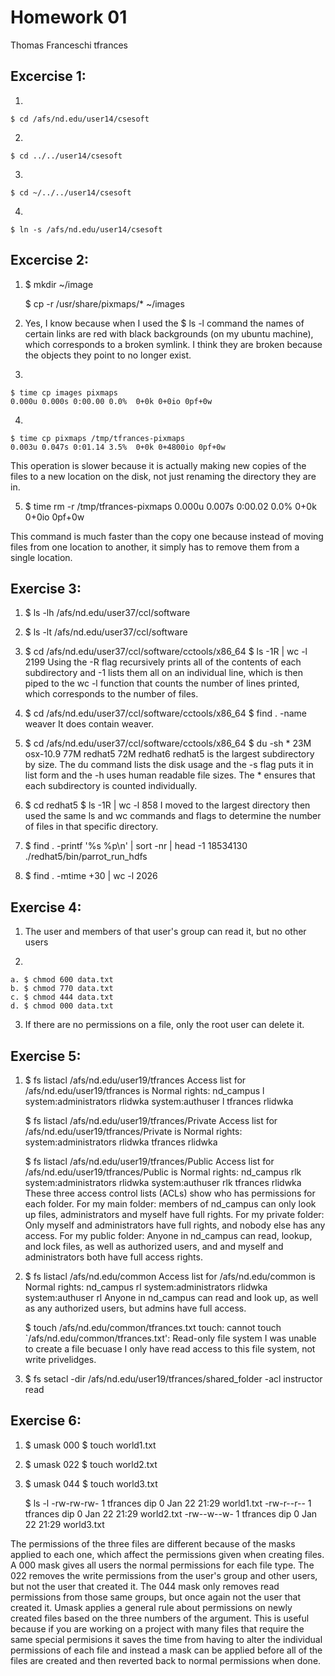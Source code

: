 Homework 01
===========
Thomas Franceschi
tfrances

**Excercise 1:**
----------------
1. 

    $ cd /afs/nd.edu/user14/csesoft
    
2. 
 
    $ cd ../../user14/csesoft
    
3. 
 
    $ cd ~/../../user14/csesoft
    
4. 
 
    $ ln -s /afs/nd.edu/user14/csesoft
    
**Excercise 2:**
----------------
1. 
    $ mkdir ~/image
    
    $ cp -r /usr/share/pixmaps/* ~/images
    
2. Yes, I know because when I used the
    $ ls -l
command the names of certain links are red with black backgrounds 
(on my ubuntu machine), which corresponds to a broken symlink. I
think they are broken because the objects they point to no longer
exist.

3. 

    $ time cp images pixmaps
    0.000u 0.000s 0:00.00 0.0%	0+0k 0+0io 0pf+0w
    
4. 

    $ time cp pixmaps /tmp/tfrances-pixmaps
    0.003u 0.047s 0:01.14 3.5%	0+0k 0+4800io 0pf+0w
    
This operation is slower because it is actually making new copies of 
the files to a new location on the disk, not just renaming the directory 
they are in.

5. 
    $ time rm -r /tmp/tfrances-pixmaps
    0.000u 0.007s 0:00.02 0.0%	0+0k 0+0io 0pf+0w
    
This command is much faster than the copy one because instead of moving 
files from one location to another, it simply has to remove them from a 
single location.

**Exercise 3:**
---------------
1. 
    $ ls -lh /afs/nd.edu/user37/ccl/software

2. 
    $ ls -lt /afs/nd.edu/user37/ccl/software
    
3. 
    $ cd /afs/nd.edu/user37/ccl/software/cctools/x86_64
    $ ls -1R | wc -l
    2199
Using the -R flag recursively prints all of the contents of each 
subdirectory and -1 lists them all on an individual line, which is then 
piped to the wc -l function that counts the number of lines printed, 
which corresponds to the number of files.

4. 
    $ cd /afs/nd.edu/user37/ccl/software/cctools/x86_64
    $ find . -name weaver
It does contain weaver.

5. 
    $ cd /afs/nd.edu/user37/ccl/software/cctools/x86_64
    $ du -sh *
    23M	osx-10.9
    77M	redhat5
    72M	redhat6
redhat5 is the largest subdirectory by size. The du command lists the disk 
usage and the -s flag puts it in list form and the -h uses human readable 
file sizes. The * ensures that each subdirectory is counted individually.

6. 
    $ cd redhat5
    $ ls -1R | wc -l
    858
I moved to the largest directory then used the same ls and wc commands and 
flags to determine the number of files in that specific directory.

7. 
    $ find . -printf '%s %p\n' | sort -nr | head -1
    18534130 ./redhat5/bin/parrot_run_hdfs

8. 
    $ find . -mtime +30 | wc -l
    2026
    
**Exercise 4:**
---------------
1. The user and members of that user's group can read it, but no other users

2. 

    a. $ chmod 600 data.txt
    b. $ chmod 770 data.txt
    c. $ chmod 444 data.txt
    d. $ chmod 000 data.txt
    
3. If there are no permissions on a file, only the root user can delete it.

**Exercise 5:**
---------------
1. 
    $ fs listacl /afs/nd.edu/user19/tfrances
    Access list for /afs/nd.edu/user19/tfrances is
    Normal rights:
    nd_campus l
    system:administrators rlidwka
    system:authuser l
    tfrances rlidwka
    
    $ fs listacl /afs/nd.edu/user19/tfrances/Private
    Access list for /afs/nd.edu/user19/tfrances/Private is
    Normal rights:
    system:administrators rlidwka
    tfrances rlidwka

    $ fs listacl /afs/nd.edu/user19/tfrances/Public
    Access list for /afs/nd.edu/user19/tfrances/Public is
    Normal rights:
    nd_campus rlk
    system:administrators rlidwka
    system:authuser rlk
    tfrances rlidwka
These three access control lists (ACLs) show who has permissions for each 
folder. For my main folder: members of nd_campus can only look up files, 
administrators and myself have full rights. For my private folder: Only 
myself and administrators have full rights, and nobody else has any access.
For my public folder: Anyone in nd_campus can read, lookup, and lock files, 
as well as authorized users, and and myself and administrators both have full 
access rights.

2. 
    $ fs listacl /afs/nd.edu/common
    Access list for /afs/nd.edu/common is
    Normal rights:
    nd_campus rl
    system:administrators rlidwka
    system:authuser rl
 Anyone in nd_campus can read and look up, as well as any authorized users, 
 but admins have full access. 
 
    $ touch /afs/nd.edu/common/tfrances.txt
    touch: cannot touch `/afs/nd.edu/common/tfrances.txt': Read-only file system
I was unable to create a file becuase I only have read access to this file 
system, not write privelidges.

3. 
    $ fs setacl -dir /afs/nd.edu/user19/tfrances/shared_folder -acl instructor read
    
**Exercise 6:**
---------------
1. 
    $ umask 000
    $ touch world1.txt
    
2. 
    $ umask 022
    $ touch world2.txt
    
3. 
    $ umask 044
    $ touch world3.txt
    
    $ ls -l
    -rw-rw-rw- 1 tfrances dip 0 Jan 22 21:29 world1.txt
    -rw-r--r-- 1 tfrances dip 0 Jan 22 21:29 world2.txt
    -rw--w--w- 1 tfrances dip 0 Jan 22 21:29 world3.txt
    
The permissions of the three files are different because of the masks 
applied to each one, which affect the permissions given when creating 
files. A 000 mask gives all users the normal permissions for each file 
type. The 022 removes the write permissions from the user's group and 
other users, but not the user that created it. The 044 mask only removes 
read permissions from those same groups, but once again not the user that 
created it. Umask applies a general rule about permissions on newly created 
files based on the three numbers of the argument. This is useful because 
if you are working on a project with many files that require the same special 
permisions it saves the time from having to alter the individual permissions 
of each file and instead a mask can be applied before all of the files are 
created and then reverted back to normal permissions when done.
